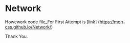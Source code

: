 # Network
Howework code file_For First Attempt is [link] (https://mon-css.github.io/Network/)

Thank You. 
